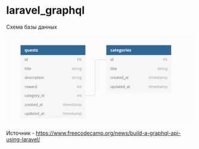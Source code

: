# laravel_graphql

Схема базы данных

![img.png](assets/img.png)

Источник - https://www.freecodecamp.org/news/build-a-graphql-api-using-laravel/
